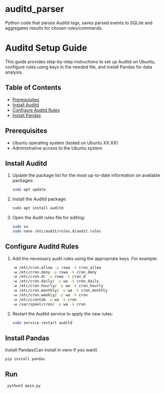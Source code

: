 # auditd_parser
Python code that parses Auditd logs, saves parsed events to SQLite and aggregates results for chosen rules/commands.

# Auditd Setup Guide

This guide provides step-by-step instructions to set up Auditd on Ubuntu, configure rules using keys in the needed file, and install Pandas for data analysis.

## Table of Contents

- [Prerequisites](#prerequisites)
- [Install Auditd](#install-auditd)
- [Configure Auditd Rules](#configure-auditd-rules)
- [Install Pandas](#install-pandas)

## Prerequisites

- Ubuntu operating system (tested on Ubuntu XX.XX)
- Administrative access to the Ubuntu system

## Install Auditd

1. Update the package list for the most up-to-date information on available packages:

   ```bash
   sudo apt update
   ```
2. Install the Auditd package:
   ```bash
   sudo apt install auditd
   ```
3. Open the Audit rules file for editing:

   ```bash
   sudo su
   sudo nano /etc/audit/rules.d/audit.rules
   ```
## Configure Auditd Rules
1. Add the necessary audit rules using the appropriate keys. For example:

   ```bash
   -w /etc/cron.allow -p rxwa -k cron_allow
   -w /etc/cron.deny -p rxwa -k cron_deny
   -w /etc/cron.d/ -p rxwa -k cron_d
   -w /etc/cron.daily/ -p wa -k cron_daily
   -w /etc/cron.hourly/ -p wa -k cron_hourly
   -w /etc/cron.monthly/ -p wa -k cron_monthly
   -w /etc/cron.weekly/ -p wa -k cron
   -w /etc/crontab -p wa -k cron
   -w /var/spool/cron/ -p wa -k cron
   ```
2. Restart the Auditd service to apply the new rules:
   ```bash
   sudo service restart auditd
   ```
## Install Pandas
   Install Pandas(Can install in venv if you want)
   ```bash
   pip install pandas
   ```

## Run
  ```bash
   python3 main.py
   ```